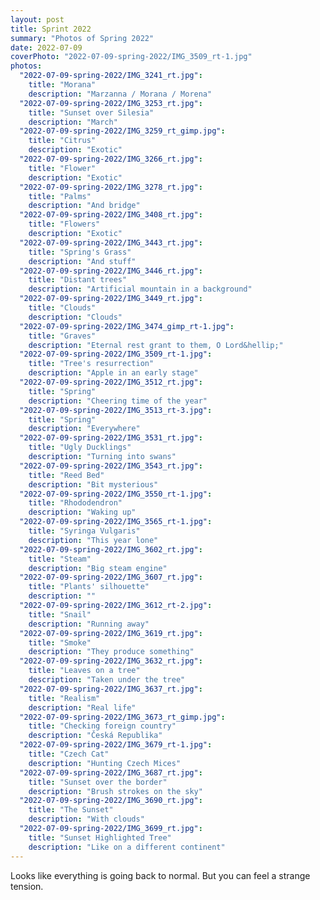 ```yaml
---
layout: post
title: Sprint 2022
summary: "Photos of Spring 2022"
date: 2022-07-09
coverPhoto: "2022-07-09-spring-2022/IMG_3509_rt-1.jpg"
photos:
  "2022-07-09-spring-2022/IMG_3241_rt.jpg":
    title: "Morana"
    description: "Marzanna / Morana / Morena"
  "2022-07-09-spring-2022/IMG_3253_rt.jpg":
    title: "Sunset over Silesia"
    description: "March"
  "2022-07-09-spring-2022/IMG_3259_rt_gimp.jpg":
    title: "Citrus"
    description: "Exotic"
  "2022-07-09-spring-2022/IMG_3266_rt.jpg":
    title: "Flower"
    description: "Exotic"
  "2022-07-09-spring-2022/IMG_3278_rt.jpg":
    title: "Palms"
    description: "And bridge"
  "2022-07-09-spring-2022/IMG_3408_rt.jpg":
    title: "Flowers"
    description: "Exotic"
  "2022-07-09-spring-2022/IMG_3443_rt.jpg":
    title: "Spring's Grass"
    description: "And stuff"
  "2022-07-09-spring-2022/IMG_3446_rt.jpg":
    title: "Distant trees"
    description: "Artificial mountain in a background"
  "2022-07-09-spring-2022/IMG_3449_rt.jpg":
    title: "Clouds"
    description: "Clouds"
  "2022-07-09-spring-2022/IMG_3474_gimp_rt-1.jpg":
    title: "Graves"
    description: "Eternal rest grant to them, O Lord&hellip;"
  "2022-07-09-spring-2022/IMG_3509_rt-1.jpg":
    title: "Tree's resurrection"
    description: "Apple in an early stage"
  "2022-07-09-spring-2022/IMG_3512_rt.jpg":
    title: "Spring"
    description: "Cheering time of the year"
  "2022-07-09-spring-2022/IMG_3513_rt-3.jpg":
    title: "Spring"
    description: "Everywhere"
  "2022-07-09-spring-2022/IMG_3531_rt.jpg":
    title: "Ugly Ducklings"
    description: "Turning into swans"
  "2022-07-09-spring-2022/IMG_3543_rt.jpg":
    title: "Reed Bed"
    description: "Bit mysterious"
  "2022-07-09-spring-2022/IMG_3550_rt-1.jpg":
    title: "Rhododendron"
    description: "Waking up"
  "2022-07-09-spring-2022/IMG_3565_rt-1.jpg":
    title: "Syringa Vulgaris"
    description: "This year lone"
  "2022-07-09-spring-2022/IMG_3602_rt.jpg":
    title: "Steam"
    description: "Big steam engine"
  "2022-07-09-spring-2022/IMG_3607_rt.jpg":
    title: "Plants' silhouette"
    description: ""
  "2022-07-09-spring-2022/IMG_3612_rt-2.jpg":
    title: "Snail"
    description: "Running away"
  "2022-07-09-spring-2022/IMG_3619_rt.jpg":
    title: "Smoke"
    description: "They produce something"
  "2022-07-09-spring-2022/IMG_3632_rt.jpg":
    title: "Leaves on a tree"
    description: "Taken under the tree"
  "2022-07-09-spring-2022/IMG_3637_rt.jpg":
    title: "Realism"
    description: "Real life"
  "2022-07-09-spring-2022/IMG_3673_rt_gimp.jpg":
    title: "Checking foreign country"
    description: "Česká Republika"
  "2022-07-09-spring-2022/IMG_3679_rt-1.jpg":
    title: "Czech Cat"
    description: "Hunting Czech Mices"
  "2022-07-09-spring-2022/IMG_3687_rt.jpg":
    title: "Sunset over the border"
    description: "Brush strokes on the sky"
  "2022-07-09-spring-2022/IMG_3690_rt.jpg":
    title: "The Sunset"
    description: "With clouds"
  "2022-07-09-spring-2022/IMG_3699_rt.jpg":
    title: "Sunset Highlighted Tree"
    description: "Like on a different continent"
---
```


Looks like everything is going back to normal. But you can feel
a strange tension.
